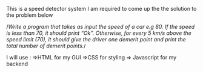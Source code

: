  This is a speed detector system
I am required to come up the the solution to the problem below

/*Write a program that takes as input the speed of a car e.g 80. If the speed is less than 70, it should print “Ok”. Otherwise, for every 5 km/s above the speed limit (70), it should give the driver one demerit point and print the total number of demerit points.*/


I will use :
=>HTML for my GUI
=>CSS for styling
=> Javascript for my backend

